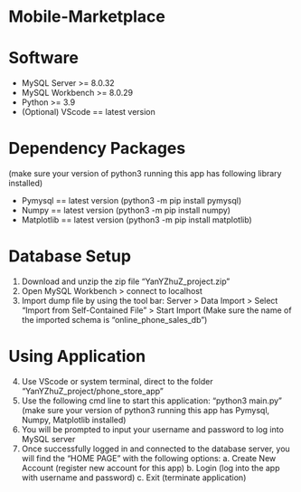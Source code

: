 # Mobile-Marketplace

# Software
- MySQL Server >= 8.0.32
- MySQL Workbench >= 8.0.29
- Python >= 3.9
- (Optional) VScode == latest version
  
# Dependency Packages
(make sure your version of python3 running this app has following library installed)
- Pymysql == latest version (python3 -m pip install pymysql)
- Numpy == latest version (python3 -m pip install numpy)
- Matplotlib == latest version (python3 -m pip install matplotlib)
  
# Database Setup
1. Download and unzip the zip file “YanYZhuZ_project.zip”
2. Open MySQL Workbench > connect to localhost
3. Import dump file by using the tool bar: Server > Data Import > Select “Import from
Self-Contained File” > Start Import (Make sure the name of the imported schema is “online_phone_sales_db”)

# Using Application
4. Use VScode or system terminal, direct to the folder
“YanYZhuZ_project/phone_store_app”
5. Use the following cmd line to start this application: “python3 main.py” (make sure your
version of python3 running this app has Pymysql, Numpy, Matplotlib installed)
6. You will be prompted to input your username and password to log into MySQL server
7. Once successfully logged in and connected to the database server, you will find the
“HOME PAGE” with the following options:
a. Create New Account (register new account for this app)
b. Login (log into the app with username and password)
c. Exit (terminate application)
